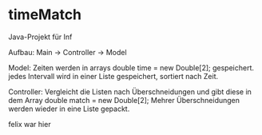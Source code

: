 # timeMatch
Java-Projekt für Inf

Aufbau: 
Main -> Controller -> Model

Model: 
Zeiten werden in arrays double time = new Double[2];
gespeichert. 
jedes Intervall wird in einer Liste gespeichert, sortiert nach Zeit.

Controller: 
Vergleicht die Listen nach Überschneidungen und gibt diese in dem Array double match = new Double[2];
Mehrer Überschneidungen werden wieder in eine Liste gepackt.


felix war hier

